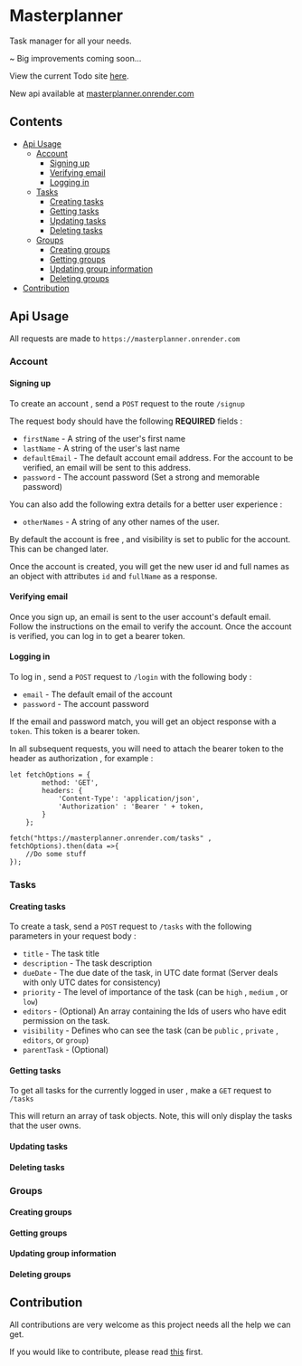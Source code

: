# Masterplanner
Task manager for all your needs.

~ Big improvements coming soon...

View the current Todo site [here](https://clints-todo.onrender.com).

New api available at [masterplanner.onrender.com](https://masterplanner.onrender.com)


## Contents
* [Api Usage](#api-usage)
    * [Account](#account)
        * [Signing up](#signing-up)
        * [Verifying email](#verifying-email)
        * [Logging in](#logging-in)
    * [Tasks](#tasks)
        * [Creating tasks](#creating-tasks)
        * [Getting tasks](#getting-tasks)
        * [Updating tasks](#updating-tasks)
        * [Deleting tasks](#deleting-tasks)
    * [Groups](#groups)
        * [Creating groups](#creating-groups)
        * [Getting groups](#getting-groups)
        * [Updating group information](#updating-group-information)
        * [Deleting groups](#deleting-groups)
* [Contribution](#contribution)

## Api Usage

All requests are made to `https://masterplanner.onrender.com`

### Account

#### Signing up

To create an account , send a `POST` request to the route `/signup`

The request body should have the following <b>REQUIRED</b> fields : 
* `firstName` - A string of the user's first name
* `lastName` - A string of the user's last name
* `defaultEmail` - The default account email address. For the account to be verified, an email will be sent to this address.
* `password` - The account password (Set a strong and memorable password)

You can also add the following extra details for a better user experience :
* `otherNames` - A string of any other names of the user.

By default the account is free , and visibility is set to public for the account. This can be changed later.

Once the account is created, you will get the new user id and full names as an object with attributes `id` and `fullName` as a response.

#### Verifying email

Once you sign up, an email is sent to the user account's default email. Follow the instructions on the email to verify the account. Once the account is verified, you can log in to get a bearer token.

#### Logging in

To log in , send a `POST` request to `/login` with the following body :
* `email` - The default email of the account
* `password` - The account password

If the email and password match, you will get an object response with a `token`. This token is a bearer token.

In all subsequent requests, you will need to attach the bearer token to the header as authorization , for example :
```
let fetchOptions = {
        method: 'GET',
        headers: {
            'Content-Type': 'application/json',
            'Authorization' : 'Bearer ' + token,
        }
    };

fetch("https://masterplanner.onrender.com/tasks" , fetchOptions).then(data =>{
    //Do some stuff
});
```
### Tasks

#### Creating tasks

To create a task, send a `POST` request to `/tasks` with the following parameters in your request body :
* `title` - The task title
* `description` - The task description
* `dueDate` - The due date of the task, in UTC date format (Server deals with only UTC dates for consistency)
* `priority` - The level of importance of the task (can be `high` , `medium` , or `low`)
* `editors` - (Optional) An array containing the Ids of users who have edit permission on the task.
* `visibility` - Defines who can see the task (can be `public` , `private` , `editors`, or `group`)
* `parentTask` - (Optional)

#### Getting tasks

To get all tasks for the currently logged in user , make a `GET` request to `/tasks`

This will return an array of task objects. Note, this will only display the tasks that the user owns.

#### Updating tasks

#### Deleting tasks

### Groups

#### Creating groups

#### Getting groups

#### Updating group information

#### Deleting groups

## Contribution
All contributions are very welcome as this project needs all the help we can get.

If you would like to contribute, please read [this](CONTRIBUTING.md) first.